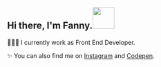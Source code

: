 <h2> Hi there, I'm Fanny.<img src="https://media.giphy.com/media/Dr3zmLbgSghPr2Qqlf/giphy.gif" width="50"></h2>

👩🏻‍💻 I currently work as Front End Developer. 

✨ You can also find me on [Instagram](https://www.instagram.com/abitfanny) and [Codepen](https://codepen.io/hellofanny).
 

<!--
**hellofanny/hellofanny** is a ✨ _special_ ✨ repository because its `README.md` (this file) appears on your GitHub profile.

Here are some ideas to get you started:

- 🔭 I’m currently working on ...
- 🌱 I’m currently learning ...
- 👯 I’m looking to collaborate on ...
- 🤔 I’m looking for help with ...
- 💬 Ask me about ...
- 📫 How to reach me: ...
- 😄 Pronouns: ...
- ⚡ Fun fact: ...
-->

